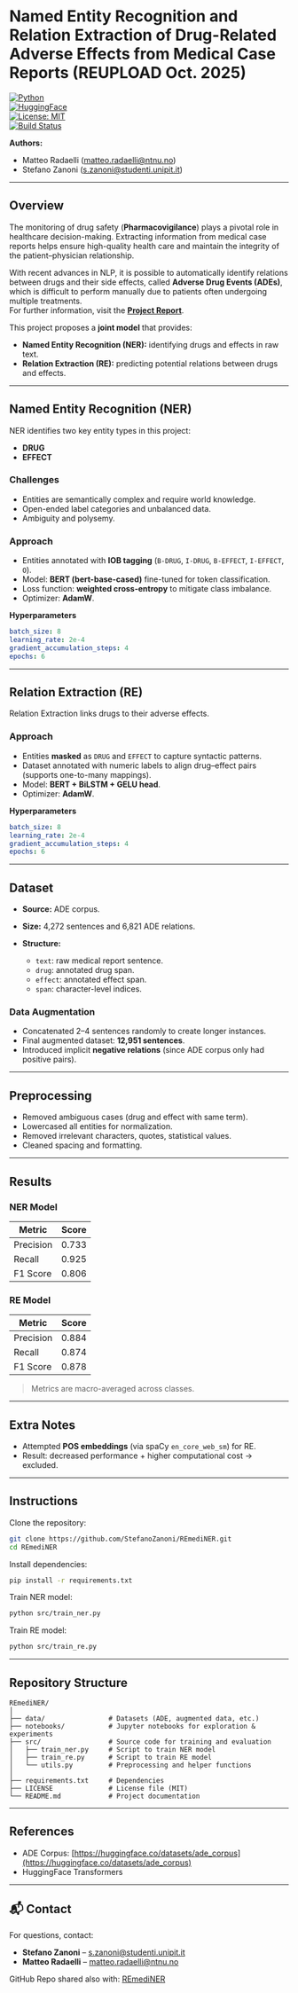 # Named Entity Recognition and Relation Extraction of Drug-Related Adverse Effects from Medical Case Reports (REUPLOAD Oct. 2025)

[![Python](https://img.shields.io/badge/python-3.9%2B-blue.svg)](https://www.python.org/)  
[![HuggingFace](https://img.shields.io/badge/🤗-Transformers-orange.svg)](https://huggingface.co/transformers/)  
[![License: MIT](https://img.shields.io/badge/License-MIT-green.svg)](LICENSE)  
[![Build Status](https://img.shields.io/badge/build-passing-brightgreen.svg)](#)  

**Authors:**  
- Matteo Radaelli (matteo.radaelli@ntnu.no)  
- Stefano Zanoni (s.zanoni@studenti.unipit.it)  

---

## Overview
The monitoring of drug safety (**Pharmacovigilance**) plays a pivotal role in healthcare decision-making. Extracting information from medical case reports helps ensure high-quality health care and maintain the integrity of the patient–physician relationship.  

With recent advances in NLP, it is possible to automatically identify relations between drugs and their side effects, called **Adverse Drug Events (ADEs)**, which is difficult to perform manually due to patients often undergoing multiple treatments.  
For further information, visit the [**Project Report**](https://docs.google.com/document/d/1JTjqt0Ga_qYtgFdTYQk-HyLFSF3MwvwQ/edit).

This project proposes a **joint model** that provides:
- **Named Entity Recognition (NER):** identifying drugs and effects in raw text.  
- **Relation Extraction (RE):** predicting potential relations between drugs and effects.  

---

## Named Entity Recognition (NER)
NER identifies two key entity types in this project:
- **DRUG**
- **EFFECT**

### Challenges
- Entities are semantically complex and require world knowledge.  
- Open-ended label categories and unbalanced data.  
- Ambiguity and polysemy.  

### Approach
- Entities annotated with **IOB tagging** (`B-DRUG`, `I-DRUG`, `B-EFFECT`, `I-EFFECT`, `O`).  
- Model: **BERT (bert-base-cased)** fine-tuned for token classification.  
- Loss function: **weighted cross-entropy** to mitigate class imbalance.  
- Optimizer: **AdamW**.  

**Hyperparameters**
```yaml
batch_size: 8
learning_rate: 2e-4
gradient_accumulation_steps: 4
epochs: 6
````

---

## Relation Extraction (RE)

Relation Extraction links drugs to their adverse effects.

### Approach

* Entities **masked** as `DRUG` and `EFFECT` to capture syntactic patterns.
* Dataset annotated with numeric labels to align drug–effect pairs (supports one-to-many mappings).
* Model: **BERT + BiLSTM + GELU head**.
* Optimizer: **AdamW**.

**Hyperparameters**

```yaml
batch_size: 8
learning_rate: 2e-4
gradient_accumulation_steps: 4
epochs: 6
```

---

## Dataset

* **Source:** ADE corpus.
* **Size:** 4,272 sentences and 6,821 ADE relations.
* **Structure:**

  * `text`: raw medical report sentence.
  * `drug`: annotated drug span.
  * `effect`: annotated effect span.
  * `span`: character-level indices.

### Data Augmentation

* Concatenated 2–4 sentences randomly to create longer instances.
* Final augmented dataset: **12,951 sentences**.
* Introduced implicit **negative relations** (since ADE corpus only had positive pairs).

---

## Preprocessing

* Removed ambiguous cases (drug and effect with same term).
* Lowercased all entities for normalization.
* Removed irrelevant characters, quotes, statistical values.
* Cleaned spacing and formatting.

---

## Results

### NER Model

| Metric    | Score |
| --------- | ----- |
| Precision | 0.733 |
| Recall    | 0.925 |
| F1 Score  | 0.806 |

### RE Model

| Metric    | Score |
| --------- | ----- |
| Precision | 0.884 |
| Recall    | 0.874 |
| F1 Score  | 0.878 |

> Metrics are macro-averaged across classes.



---

## Extra Notes

* Attempted **POS embeddings** (via spaCy `en_core_web_sm`) for RE.
* Result: decreased performance + higher computational cost → excluded.

---

## Instructions

Clone the repository:

```bash
git clone https://github.com/StefanoZanoni/REmediNER.git
cd REmediNER
```

Install dependencies:

```bash
pip install -r requirements.txt
```

Train NER model:

```bash
python src/train_ner.py
```

Train RE model:

```bash
python src/train_re.py
```

---

## Repository Structure

```
REmediNER/
│
├── data/                # Datasets (ADE, augmented data, etc.)
├── notebooks/           # Jupyter notebooks for exploration & experiments
├── src/                 # Source code for training and evaluation
│   ├── train_ner.py     # Script to train NER model
│   ├── train_re.py      # Script to train RE model
│   └── utils.py         # Preprocessing and helper functions
│
├── requirements.txt     # Dependencies
├── LICENSE              # License file (MIT)
└── README.md            # Project documentation
```

---

## References

* ADE Corpus: [https://huggingface.co/datasets/ade_corpus](https://huggingface.co/datasets/ade_corpus)
* HuggingFace Transformers

---

## 📬 Contact

For questions, contact:

* **Stefano Zanoni** – [s.zanoni@studenti.unipit.it](mailto:s.zanoni@studenti.unipit.it)
* **Matteo Radaelli** – [matteo.radaelli@ntnu.no](mailto:matteo.radaelli@ntnu.no)

GitHub Repo shared also with: [REmediNER](https://github.com/StefanoZanoni/REmediNER)
